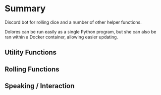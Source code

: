 # Summary

Discord bot for rolling dice and a number of other helper functions.

Dolores can be run easily as a single Python program, but she can also be ran within a Docker container, allowing easier updating.

## Utility Functions

## Rolling Functions

## Speaking / Interaction
